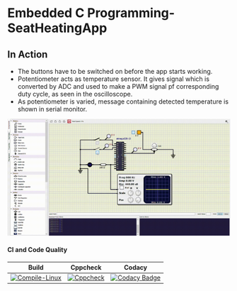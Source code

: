 # Embedded C Programming-SeatHeatingApp

## In Action

* The buttons have to be switched on before the app starts working.
* Potentiometer acts as temperature sensor. It gives signal which is converted by ADC and used to make a PWM signal pf corresponding duty cycle, as seen in the oscilloscope.
* As potentiometer is varied, message containing detected temperature is shown in serial monitor.

![Sample gif](simulation/sample.gif)

#### CI and Code Quality

|Build|Cppcheck|Codacy|
|:--:|:--:|:--:|
|[![Compile-Linux](https://github.com/264046/SeatHeatingApp/actions/workflows/Compile.yml/badge.svg)](https://github.com/264046/SeatHeatingApp/actions/workflows/Compile.yml)|[![Cppcheck](https://github.com/264046/SeatHeatingApp/actions/workflows/Codequality.yml/badge.svg)](https://github.com/264046/SeatHeatingApp/actions/workflows/Codequality.yml)|[![Codacy Badge](https://app.codacy.com/project/badge/Grade/c5b19591521c41fb98574997eeda1c5c)](https://www.codacy.com/gh/264046/SeatHeatingApp/dashboard?utm_source=github.com&amp;utm_medium=referral&amp;utm_content=264046/SeatHeatingApp&amp;utm_campaign=Badge_Grade)|



